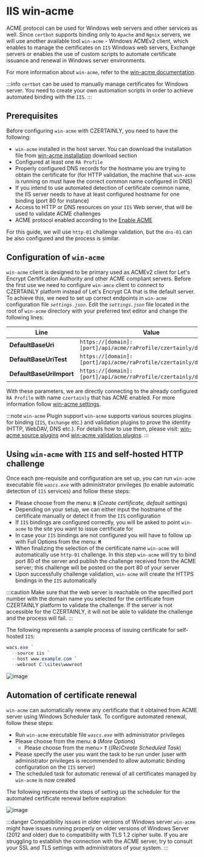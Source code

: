 # IIS win-acme

ACME protocol can be used for Windows web servers and other services as well. Since `certbot` supports binding only to `Apache` and `Ngnix` servers, we will use another available tool `win-acme` - Windows ACMEv2 client, which enables to manage the certificates on `IIS` Windows web servers, Exchange servers or enables the use of custom scripts to automate certificate issuance and renewal in Windows server environments. 

For more information about `win-acme`, refer to the [win-acme documentation](https://www.win-acme.com/manual/getting-started).

:::info
`certbot` can be used to manually manage certificates for Windows server. You need to create your own automation scripts in order to achieve automated binding with the `IIS`.
:::

## Prerequisites

Before configuring `win-acme` with CZERTAINLY, you need to have the following:
- `win-acme` installed in the host server. You can download the installation file from [win-acme installation](https://www.win-acme.com) download section
- Configured at least one `RA Profile`
- Properly configured DNS records for the hostname you are trying to obtain the certificate for (for HTTP validation, the machine that `win-acme` is running on must have the correct common name configured in DNS)
- If you intend to use automated detection of certificate common name, the IIS server needs to have at least configured hostname for one binding (port 80 for instance)
- Access to HTTP or DNS resources on your `IIS` Web server, that will be used to validate ACME challenges
- ACME protocol enabled according to the [Enable ACME](enable-acme)

For this guide, we will use `http-01` challenge validation, but the `dns-01` can be also configured and the process is similar.

## Configuration of `win-acme`

`win-acme` client is designed to be primary used as ACMEv2 client for Let's Encrypt Certification Authority and other ACME compliant servers. Before the first use we need to configure `win-amce` client to connect to CZERTAINLY platform instead of Let's Encrypt CA that is the default server. To achieve this, we need to set up correct endpoints in `win-acme` configuration file *`settings.json`*. Edit the *`settings.json`* file located in the root of `win-acme` directory with your preferred text editor and change the following lines:

| Line | Value |
| ---- | ----- |
| **DefaultBaseUri** | `https://[domain]:[port]/api/acme/raProfile/czertainly/directory` |
| **DefaultBaseUriTest** | `https://[domain]:[port]/api/acme/raProfile/czertainly/directory` |
| **DefaultBaseUriImport** | `https://[domain]:[port]/api/acme/raProfile/czertainly/directory` |

With these parameters, we are directly connecting to the already configured `RA Profile` with name `czertainly` that has ACME enabled. 
For more information follow [win-acme settings](https://www.win-acme.com/reference/settings#acme).

:::note `win-acme` Plugin support
`win-acme` supports various sources plugins for binding (`IIS`, `Exchange` etc.) and validation plugins to prove the identity (HTTP, WebDAV, DNS etc.). For details how to use them, please visit: [win-acme source plugins](https://www.win-acme.com/reference/plugins/source/) and [win-acme validation plugins](https://www.win-acme.com/reference/plugins/validation/).
:::

## Using `win-acme` with `IIS` and self-hosted HTTP challenge

Once each pre-requisite and configuration are set up, you can run `win-acme` executable file *`wascs.exe`* with administrator privileges (to enable automatic detection of `IIS` services) and follow these steps:

- Please choose from the menu: **`N`** (*Create certificate, default settings*)
- Depending on your setup, we can either input the hostname of the certificate manually or detect it from the `IIS` configuration
- If `IIS` bindings are configured correctly, you will be asked to point `win-acme` to the site you want to issue certificate for
- In case your `IIS` bindings are not configured you will have to follow up with Full Options from the menu: **`M`**
- When finalizing the selection of the certificate name `win-acme` will automatically use `http-01` challenge. In this step `win-acme` will try to bind port 80 of the server and publish the challenge received from the ACME server; this challenge will be posted on the port 80 of your server
- Upon successfully challenge validation, `win-acme` will create the HTTPS bindings in the `IIS` automatically

:::caution
Make sure that the web server is reachable on the specified port number with the domain name you selected for the certificate from CZERTAINLY platform to validate the challenge. If the server is not accessible for the CZERTAINLY, it will not be able to validate the challenge and the process will fail.
:::

The following represents a sample process of issuing certificate for self-hosted `IIS`: 

```powershell
wacs.exe `
  --source iis `
  --host www.example.com `
  --webroot C:\sites\wwwroot
```

![image](https://user-images.githubusercontent.com/97409110/171993733-c1c17007-50ff-46f8-8a80-9faeef73b2bd.png)

## Automation of certificate renewal

`win-acme` can automatically renew any certificate that it obtained from ACME server using Windows Scheduler task. To configure automated renewal, follow these steps:

- Run `win-acme` executable file *`wascs.exe`* with administrator privileges
- Please choose from the menu: **`O`** (*More Options*)
  - Please choose from the menu> **`T`** (*(Re)Create Scheduled Task*)
- Please specify the user you want the task to be run under (user with administrator privileges is recommended to allow automatic binding configuration on the `IIS` server)
- The scheduled task for automatic renewal of all certificates managed by `win-acme` is now created

The following represents the steps of setting up the scheduler for the automated certificate renewal before expiration:

![image](https://user-images.githubusercontent.com/97409110/171994019-a0a38c24-4605-46fb-b13b-7e9bbc94f5e0.png)

:::danger Compatibility issues in older versions of Windows server
`win-acme` might have issues running properly on older versions of Windows Server (2012 and older) due to compatibility with TLS 1.2 cipher suite. If you are struggling to establish the connection with the ACME server, try to consult your SSL and TLS settings with administrators of your system.
:::

